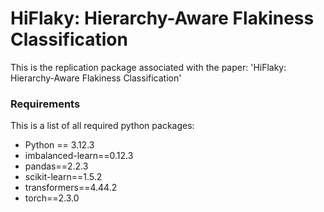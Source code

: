 # HiFlaky: Hierarchy-Aware Flakiness Classification

This is the replication package associated with the paper: 'HiFlaky: Hierarchy-Aware Flakiness Classification'

### Requirements

This is a list of all required python packages:

- Python == 3.12.3
- imbalanced-learn==0.12.3
- pandas==2.2.3
- scikit-learn==1.5.2
- transformers==4.44.2
- torch==2.3.0
